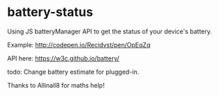# battery-status
Using JS batteryManager API to get the status of your device's battery.

Example: http://codepen.io/Recidvst/pen/OpEqZq

API here: https://w3c.github.io/battery/

todo: Change battery estimate for plugged-in.

Thanks to Allinall8 for maths help!
